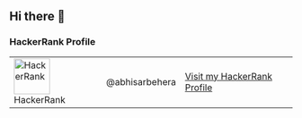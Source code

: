 ## Hi there 👋

<!--
**behera-abhisar/behera-abhisar** is a ✨ _special_ ✨ repository because its `README.md` (this file) appears on your GitHub profile.

Here are some ideas to get you started:

- 🔭 I’m currently working on ...
- 🌱 I’m currently learning ...
- 👯 I’m looking to collaborate on ...
- 🤔 I’m looking for help with ...
- 💬 Ask me about ...
- 📫 How to reach me: ...
- 😄 Pronouns: ...
- ⚡ Fun fact: ...
-->

### HackerRank Profile

<table>
  <tr>
    <td>
      <img 
        src="https://upload.wikimedia.org/wikipedia/commons/6/65/HackerRank_logo.png" 
        alt="HackerRank" 
        width="64"
        height="64"
        style="vertical-align: middle; margin-right: 8px;
      />
      <span style="font-size: 18px;">HackerRank</span>
    </td>
    <td>
      @abhisarbehera
    </td>
    <td>
      <a href="https://www.hackerrank.com/profile/abhisarbehera" target="_blank">
        Visit my HackerRank Profile
      </a>
    </td>
  </tr>
</table>
